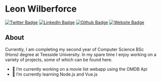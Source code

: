 # Leon Wilberforce
[![Twitter Badge](https://img.shields.io/badge/-Twitter-1DA1F2?style=flat&logo=Twitter&logoColor=white&link=https://twitter.com/LeonWilberforce)](https://twitter.com/LeonWilberforce)
[![LinkedIn Badge](https://img.shields.io/badge/-LinkedIn-0077b5?style=flat&logo=LinkedIn&logoColor=white&link=https://www.linkedin.com/in/leon-wilberforce)](https://www.linkedin.com/in/leon-wilberforce)
[![Github Badge](https://img.shields.io/badge/-GitHub-24292e?style=flat&logo=Github&logoColor=white&link=https://github.com/leonwilberforce)](https://github.com/leonwilberforce)
[![Website Badge](https://img.shields.io/badge/Website-leonw.co.uk-66799e?style=flat&link=https://leonwilberforce.com)](https://leonwilberforce.com)

## About
Currently, I am completing my second year of Computer Science BSc (Hons) degree at Teesside University. In my spare time I enjoy working on a variety of projects, some of which can be found here.

- 🔭 I’m currently working on a movie list webapp using the OMDB Api
- 🌱 I’m currently learning Node.js and Vue.js
